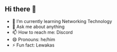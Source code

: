 ## Hi there 👋

<!--
**W4ppler/W4ppler** is a ✨ _special_ ✨ repository because its `README.md` (this file) appears on your GitHub profile.

Here are some ideas to get you started:

- 🔭 I’m currently working on ...
- 🌱 I’m currently learning ...
- 👯 I’m looking to collaborate on ...
- 🤔 I’m looking for help with ...
- 💬 Ask me about ...
- 📫 How to reach me: ...
- 😄 Pronouns: ...
- ⚡ Fun fact: ...
-->

- 🌱 I’m currently learning Networking Technology
- 💬 Ask me about anything
- 📫 How to reach me: Discord
- 😄 Pronouns: he/him
- ⚡ Fun fact: Lewakas
